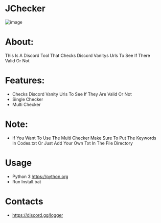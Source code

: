 # JChecker
![image](https://user-images.githubusercontent.com/106576578/182510079-e3faca50-8fc7-4a3a-a935-c9390f6cae04.png)


# About:
This Is A Discord Tool  That Checks Discord Vanitys Urls To See If There Valid Or Not

# Features:
- Checks Discord Vanity Urls To See If They Are Valid Or Not
- Single Checker
- Multi Checker

# Note:
- If You Want To Use The Multi Checker Make Sure To Put The Keywords In Codes.txt Or Just Add Your Own Txt In The File Directory

# Usage
- Python 3  https://python.org
- Run Install.bat

# Contacts
- https://discord.gg/logger
